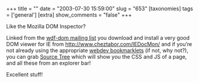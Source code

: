 +++
title = ""
date = "2003-07-30 15:59:00"
slug = "653"
[taxonomies]
tags = ['general']
[extra]
show_comments = "false"
+++

Like the Mozilla DOM Inspector?

Linked from the [wdf-dom mailing list](http://groups.yahoo.com/group/wdf-dom/messages) you download and install a very good DOM viewer for IE from <http://www.cheztabor.com/IEDocMon/> and if you’re not already using the appropriate [webdev bookmarklets](http://www.squarefree.com/bookmarklets/webdevel.html) (if not, why not?), you can grab [Source Tree](http://www.cheztabor.com/SourceTree/index.htm) which will show you the CSS and JS of a page, and all these from an explorer bar!

Excellent stuff!

